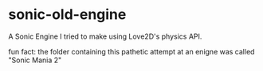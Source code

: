 # sonic-old-engine
A Sonic Engine I tried to make using Love2D's physics API.

fun fact: the folder containing this pathetic attempt at an enigne was called "Sonic Mania 2"

